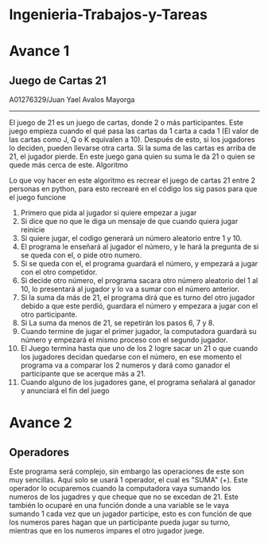 # Ingenieria-Trabajos-y-Tareas

Avance 1
=============
Juego de Cartas 21
-------------
A01276329/Juan Yael Avalos Mayorga

----------------------

El juego de 21 es un juego de cartas, donde 2 o más participantes. Este juego empieza cuando el qué pasa las cartas da 1 carta a cada 1 (El valor de las cartas como J, Q o K equivalen a 10). Después de esto, si los jugadores lo deciden, pueden llevarse otra carta. Si la suma de las cartas es arriba de 21, el jugador pierde. En este juego gana quien su suma le da 21 o quien se quede más cerca de este.
Algoritmo

Lo que voy hacer en este algoritmo es recrear el juego de cartas 21 entre 2 personas en python, para esto recrearé en el código los sig pasos para que el juego funcione

1. Primero que pida al jugador si quiere empezar a jugar
2. Si dice que no que le diga un mensaje de que cuando quiera jugar reinicie
3. Si quiere jugar, el codigo generará un número aleatorio entre 1 y  10.
4. El programa le enseñará al jugador el número, y le hará la pregunta de si se queda con el, o pide otro numero.
5. Si se queda con el, el programa guardará el número, y empezará a jugar con el otro competidor.
6. Si decide otro número, el programa sacara otro número aleatorio del 1 al 10, lo presentará al jugador y lo va a sumar con el número anterior.
7. Si la suma da más de 21, el programa dirá que es turno del otro jugador debido a que este perdió, guardara el número y empezara a jugar con el otro participante.
8. Si La suma da menos de 21, se repetirán los pasos 6, 7 y 8.
9. Cuando termine de jugar el primer jugador, la computadora guardará su número y empezará el mismo proceso con el segundo jugador.
10. El Juego termina hasta que uno de los 2 logre sacar un 21 o que cuando los jugadores decidan quedarse con el número, en ese momento el programa va a comparar los 2 numeros y dará como ganador el participante que se acerque más a 21.
11. Cuando alguno de los jugadores gane, el programa señalará al ganador y anunciará el fin del juego

Avance 2
=============

Operadores
------------------------
Este programa será complejo, sin embargo las operaciones de este son muy sencillas. Aquí solo se usará 1 operador, el cual es "SUMA" (+). Este operador lo ocuparemos cuando la computadora vaya sumando los numeros de los jugadres y que cheque que no se excedan de 21. Este también lo ocuparé en una función donde a una variable se le vaya sumando 1 cada vez que un jugador participe, esto es con función de que los numeros pares hagan que un participante pueda jugar su turno, mientras que en los numeros impares el otro jugador juege.
